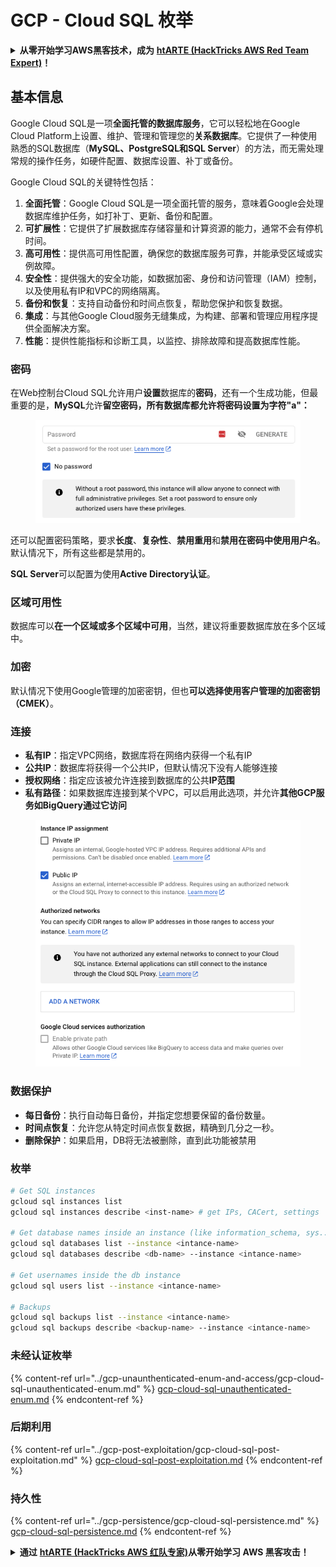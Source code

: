 # GCP - Cloud SQL 枚举

<details>

<summary><strong>从零开始学习AWS黑客技术，成为</strong> <a href="https://training.hacktricks.xyz/courses/arte"><strong>htARTE (HackTricks AWS Red Team Expert)</strong></a><strong>！</strong></summary>

支持HackTricks的其他方式：

* 如果您想在**HackTricks中看到您的公司广告**或**下载HackTricks的PDF**，请查看[**订阅计划**](https://github.com/sponsors/carlospolop)！
* 获取[**官方PEASS & HackTricks商品**](https://peass.creator-spring.com)
* 发现[**PEASS家族**](https://opensea.io/collection/the-peass-family)，我们独家的[**NFTs系列**](https://opensea.io/collection/the-peass-family)
* **加入** 💬 [**Discord群组**](https://discord.gg/hRep4RUj7f) 或 [**telegram群组**](https://t.me/peass) 或在 **Twitter** 🐦 上**关注**我 [**@carlospolopm**](https://twitter.com/carlospolopm)**。**
* **通过向** [**HackTricks**](https://github.com/carlospolop/hacktricks) 和 [**HackTricks Cloud**](https://github.com/carlospolop/hacktricks-cloud) **提交PR来分享您的黑客技巧**
*
*
* &#x20;github仓库。

</details>

## 基本信息

Google Cloud SQL是一项**全面托管的数据库服务**，它可以轻松地在Google Cloud Platform上设置、维护、管理和管理您的**关系数据库**。它提供了一种使用熟悉的SQL数据库（**MySQL、PostgreSQL和SQL Server**）的方法，而无需处理常规的操作任务，如硬件配置、数据库设置、补丁或备份。

Google Cloud SQL的关键特性包括：

1. **全面托管**：Google Cloud SQL是一项全面托管的服务，意味着Google会处理数据库维护任务，如打补丁、更新、备份和配置。
2. **可扩展性**：它提供了扩展数据库存储容量和计算资源的能力，通常不会有停机时间。
3. **高可用性**：提供高可用性配置，确保您的数据库服务可靠，并能承受区域或实例故障。
4. **安全性**：提供强大的安全功能，如数据加密、身份和访问管理（IAM）控制，以及使用私有IP和VPC的网络隔离。
5. **备份和恢复**：支持自动备份和时间点恢复，帮助您保护和恢复数据。
6. **集成**：与其他Google Cloud服务无缝集成，为构建、部署和管理应用程序提供全面解决方案。
7. **性能**：提供性能指标和诊断工具，以监控、排除故障和提高数据库性能。

### 密码

在Web控制台Cloud SQL允许用户**设置**数据库的**密码**，还有一个生成功能，但最重要的是，**MySQL**允许**留空密码，所有数据库都允许将密码设置为字符"a"：**

<figure><img src="../../../.gitbook/assets/image (1) (1) (1) (1) (1) (1).png" alt=""><figcaption></figcaption></figure>

还可以配置密码策略，要求**长度**、**复杂性**、**禁用重用**和**禁用在密码中使用用户名**。默认情况下，所有这些都是禁用的。

**SQL Server**可以配置为使用**Active Directory认证**。

### 区域可用性

数据库可以**在一个区域或多个区域中可用**，当然，建议将重要数据库放在多个区域中。

### 加密

默认情况下使用Google管理的加密密钥，但也**可以选择使用客户管理的加密密钥（CMEK）**。

### 连接

* **私有IP**：指定VPC网络，数据库将在网络内获得一个私有IP
* **公共IP**：数据库将获得一个公共IP，但默认情况下没有人能够连接
* **授权网络**：指定应该被允许连接到数据库的公共**IP范围**
* **私有路径**：如果数据库连接到某个VPC，可以启用此选项，并允许**其他GCP服务如BigQuery通过它访问**

<figure><img src="../../../.gitbook/assets/image (1) (1) (1) (1) (1) (1) (1).png" alt=""><figcaption></figcaption></figure>

### 数据保护

* **每日备份**：执行自动每日备份，并指定您想要保留的备份数量。
* **时间点恢复**：允许您从特定时间点恢复数据，精确到几分之一秒。
* **删除保护**：如果启用，DB将无法被删除，直到此功能被禁用

### 枚举
```bash
# Get SQL instances
gcloud sql instances list
gcloud sql instances describe <inst-name> # get IPs, CACert, settings

# Get database names inside an instance (like information_schema, sys...)
gcloud sql databases list --instance <intance-name>
gcloud sql databases describe <db-name> --instance <intance-name>

# Get usernames inside the db instance
gcloud sql users list --instance <intance-name>

# Backups
gcloud sql backups list --instance <intance-name>
gcloud sql backups describe <backup-name> --instance <intance-name>
```
### 未经认证枚举

{% content-ref url="../gcp-unaunthenticated-enum-and-access/gcp-cloud-sql-unauthenticated-enum.md" %}
[gcp-cloud-sql-unauthenticated-enum.md](../gcp-unaunthenticated-enum-and-access/gcp-cloud-sql-unauthenticated-enum.md)
{% endcontent-ref %}

### 后期利用

{% content-ref url="../gcp-post-exploitation/gcp-cloud-sql-post-exploitation.md" %}
[gcp-cloud-sql-post-exploitation.md](../gcp-post-exploitation/gcp-cloud-sql-post-exploitation.md)
{% endcontent-ref %}

### 持久性

{% content-ref url="../gcp-persistence/gcp-cloud-sql-persistence.md" %}
[gcp-cloud-sql-persistence.md](../gcp-persistence/gcp-cloud-sql-persistence.md)
{% endcontent-ref %}

<details>

<summary><strong>通过</strong> <a href="https://training.hacktricks.xyz/courses/arte"><strong>htARTE (HackTricks AWS 红队专家)</strong></a><strong>从零开始学习 AWS 黑客攻击！</strong></summary>

其他支持 HackTricks 的方式：

* 如果您想在 HackTricks 中看到您的**公司广告**或**下载 HackTricks 的 PDF**，请查看[**订阅计划**](https://github.com/sponsors/carlospolop)！
* 获取[**官方 PEASS & HackTricks 商品**](https://peass.creator-spring.com)
* 发现[**PEASS 家族**](https://opensea.io/collection/the-peass-family)，我们独家的[**NFT 集合**](https://opensea.io/collection/the-peass-family)
* **加入** 💬 [**Discord 群组**](https://discord.gg/hRep4RUj7f) 或 [**telegram 群组**](https://t.me/peass) 或在 **Twitter** 🐦 上**关注**我 [**@carlospolopm**](https://twitter.com/carlospolopm)**。**
* **通过向** [**HackTricks**](https://github.com/carlospolop/hacktricks) 和 [**HackTricks Cloud**](https://github.com/carlospolop/hacktricks-cloud) github 仓库提交 PR 来**分享您的黑客技巧。

</details>
